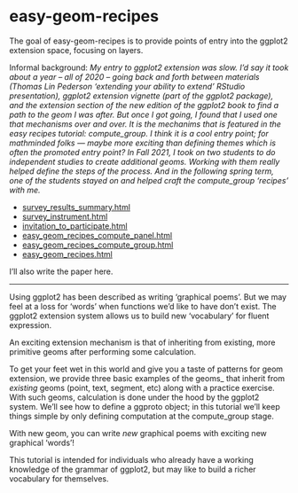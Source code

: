 
<!-- README.md is generated from README.Rmd. Please edit that file -->

# easy-geom-recipes

<!-- badges: start -->

<!-- badges: end -->

The goal of easy-geom-recipes is to provide points of entry into the
ggplot2 extension space, focusing on layers.

Informal background: *My entry to ggplot2 extension was slow. I’d say it
took about a year – all of 2020 – going back and forth between materials
(Thomas Lin Pederson ‘extending your ability to extend’ RStudio
presentation), ggplot2 extension vignette (part of the ggplot2 package),
and the extension section of the new edition of the ggplot2 book to find
a path to the geom I was after. But once I got going, I found that I
used one that mechanisms over and over. It is the mechanims that is
featured in the easy recipes tutorial: compute\_group. I think it is a
cool entry point; for mathminded folks — maybe more exciting than
defining themes which is often the promoted entry point? In Fall 2021, I
took on two students to do independent studies to create additional
geoms. Working with them really helped define the steps of the process.
And in the following spring term, one of the students stayed on and
helped craft the compute\_group ‘recipes’ with me.*

  - [survey\_results\_summary.html](https://evamaerey.github.io/easy-geom-recipes/survey_results_summary.html)
  - [survey\_instrument.html](https://evamaerey.github.io/easy-geom-recipes/survey_instrument.html)
  - [invitation\_to\_participate.html](https://evamaerey.github.io/easy-geom-recipes/invitation_to_participate.html)
  - [easy\_geom\_recipes\_compute\_panel.html](https://evamaerey.github.io/easy-geom-recipes/easy_geom_recipes_compute_panel.html)
  - [easy\_geom\_recipes\_compute\_group.html](https://evamaerey.github.io/easy-geom-recipes/easy_geom_recipes_compute_group.html)
  - [easy\_geom\_recipes.html](https://evamaerey.github.io/easy-geom-recipes/easy_geom_recipes.html)

I’ll also write the paper here.

-----

Using ggplot2 has been described as writing ‘graphical poems’. But we
may feel at a loss for ‘words’ when functions we’d like to have don’t
exist. The ggplot2 extension system allows us to build new ‘vocabulary’
for fluent expression.

An exciting extension mechanism is that of inheriting from existing,
more primitive geoms after performing some calculation.

To get your feet wet in this world and give you a taste of patterns for
geom extension, we provide three basic examples of the geoms\_ that
inherit from *existing* geoms (point, text, segment, etc) along with a
practice exercise. With such geoms, calculation is done under the hood
by the ggplot2 system. We’ll see how to define a ggproto object; in this
tutorial we’ll keep things simple by only defining computation at the
compute\_group stage.

With new geom, you can write *new* graphical poems with exciting new
graphical ‘words’\!

This tutorial is intended for individuals who already have a working
knowledge of the grammar of ggplot2, but may like to build a richer
vocabulary for themselves.
